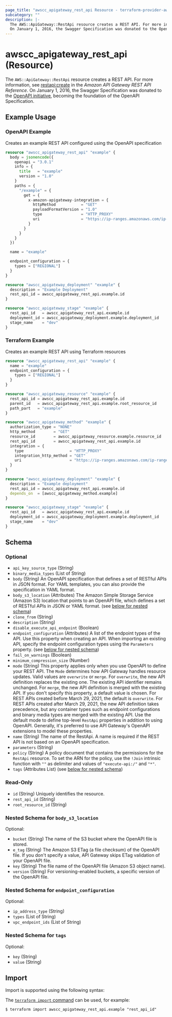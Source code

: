 ```yaml
---
page_title: "awscc_apigateway_rest_api Resource - terraform-provider-awscc"
subcategory: ""
description: |-
  The AWS::ApiGateway::RestApi resource creates a REST API. For more information, see restapi:create https://docs.aws.amazon.com/apigateway/latest/api/API_CreateRestApi.html in the Amazon API Gateway REST API Reference.
  On January 1, 2016, the Swagger Specification was donated to the OpenAPI initiative https://docs.aws.amazon.com/https://www.openapis.org/, becoming the foundation of the OpenAPI Specification.
---
```


# awscc_apigateway_rest_api (Resource)

The ``AWS::ApiGateway::RestApi`` resource creates a REST API. For more information, see [restapi:create](https://docs.aws.amazon.com/apigateway/latest/api/API_CreateRestApi.html) in the *Amazon API Gateway REST API Reference*.
 On January 1, 2016, the Swagger Specification was donated to the [OpenAPI initiative](https://docs.aws.amazon.com/https://www.openapis.org/), becoming the foundation of the OpenAPI Specification.

## Example Usage

### OpenAPI Example
Creates an example REST API configured using the OpenAPI specification
```terraform
resource "awscc_apigateway_rest_api" "example" {
  body = jsonencode({
    openapi = "3.0.1"
    info = {
      title   = "example"
      version = "1.0"
    }
    paths = {
      "/example" = {
        get = {
          x-amazon-apigateway-integration = {
            httpMethod           = "GET"
            payloadFormatVersion = "1.0"
            type                 = "HTTP_PROXY"
            uri                  = "https://ip-ranges.amazonaws.com/ip-ranges.json"
          }
        }
      }
    }
  })

  name = "example"

  endpoint_configuration = {
    types = ["REGIONAL"]
  }
}

resource "awscc_apigateway_deployment" "example" {
  description = "Example Deployment"
  rest_api_id = awscc_apigateway_rest_api.example.id
}

resource "awscc_apigateway_stage" "example" {
  rest_api_id   = awscc_apigateway_rest_api.example.id
  deployment_id = awscc_apigateway_deployment.example.deployment_id
  stage_name    = "dev"
}
```

### Terraform Example
Creates an example REST API using Terraform resources
```terraform
resource "awscc_apigateway_rest_api" "example" {
  name = "example"
  endpoint_configuration = {
    types = ["REGIONAL"]
  }
}

resource "awscc_apigateway_resource" "example" {
  rest_api_id = awscc_apigateway_rest_api.example.id
  parent_id   = awscc_apigateway_rest_api.example.root_resource_id
  path_part   = "example"
}

resource "awscc_apigateway_method" "example" {
  authorization_type = "NONE"
  http_method        = "GET"
  resource_id        = awscc_apigateway_resource.example.resource_id
  rest_api_id        = awscc_apigateway_rest_api.example.id
  integration = {
    type                    = "HTTP_PROXY"
    integration_http_method = "GET"
    uri                     = "https://ip-ranges.amazonaws.com/ip-ranges.json"
  }
}

resource "awscc_apigateway_deployment" "example" {
  description = "Example deployment"
  rest_api_id = awscc_apigateway_rest_api.example.id
  depends_on  = [awscc_apigateway_method.example]
}

resource "awscc_apigateway_stage" "example" {
  rest_api_id   = awscc_apigateway_rest_api.example.id
  deployment_id = awscc_apigateway_deployment.example.deployment_id
  stage_name    = "dev"
}
```

<!-- schema generated by tfplugindocs -->
## Schema

### Optional

- `api_key_source_type` (String)
- `binary_media_types` (List of String)
- `body` (String) An OpenAPI specification that defines a set of RESTful APIs in JSON format. For YAML templates, you can also provide the specification in YAML format.
- `body_s3_location` (Attributes) The Amazon Simple Storage Service (Amazon S3) location that points to an OpenAPI file, which defines a set of RESTful APIs in JSON or YAML format. (see [below for nested schema](#nestedatt--body_s3_location))
- `clone_from` (String)
- `description` (String)
- `disable_execute_api_endpoint` (Boolean)
- `endpoint_configuration` (Attributes) A list of the endpoint types of the API. Use this property when creating an API. When importing an existing API, specify the endpoint configuration types using the ``Parameters`` property. (see [below for nested schema](#nestedatt--endpoint_configuration))
- `fail_on_warnings` (Boolean)
- `minimum_compression_size` (Number)
- `mode` (String) This property applies only when you use OpenAPI to define your REST API. The ``Mode`` determines how API Gateway handles resource updates.
 Valid values are ``overwrite`` or ``merge``. 
 For ``overwrite``, the new API definition replaces the existing one. The existing API identifier remains unchanged.
  For ``merge``, the new API definition is merged with the existing API.
 If you don't specify this property, a default value is chosen. For REST APIs created before March 29, 2021, the default is ``overwrite``. For REST APIs created after March 29, 2021, the new API definition takes precedence, but any container types such as endpoint configurations and binary media types are merged with the existing API. 
 Use the default mode to define top-level ``RestApi`` properties in addition to using OpenAPI. Generally, it's preferred to use API Gateway's OpenAPI extensions to model these properties.
- `name` (String) The name of the RestApi. A name is required if the REST API is not based on an OpenAPI specification.
- `parameters` (String)
- `policy` (String) A policy document that contains the permissions for the ``RestApi`` resource. To set the ARN for the policy, use the ``!Join`` intrinsic function with ``""`` as delimiter and values of ``"execute-api:/"`` and ``"*"``.
- `tags` (Attributes List) (see [below for nested schema](#nestedatt--tags))

### Read-Only

- `id` (String) Uniquely identifies the resource.
- `rest_api_id` (String)
- `root_resource_id` (String)

<a id="nestedatt--body_s3_location"></a>
### Nested Schema for `body_s3_location`

Optional:

- `bucket` (String) The name of the S3 bucket where the OpenAPI file is stored.
- `e_tag` (String) The Amazon S3 ETag (a file checksum) of the OpenAPI file. If you don't specify a value, API Gateway skips ETag validation of your OpenAPI file.
- `key` (String) The file name of the OpenAPI file (Amazon S3 object name).
- `version` (String) For versioning-enabled buckets, a specific version of the OpenAPI file.


<a id="nestedatt--endpoint_configuration"></a>
### Nested Schema for `endpoint_configuration`

Optional:

- `ip_address_type` (String)
- `types` (List of String)
- `vpc_endpoint_ids` (List of String)


<a id="nestedatt--tags"></a>
### Nested Schema for `tags`

Optional:

- `key` (String)
- `value` (String)

## Import

Import is supported using the following syntax:

The [`terraform import` command](https://developer.hashicorp.com/terraform/cli/commands/import) can be used, for example:

```shell
$ terraform import awscc_apigateway_rest_api.example "rest_api_id"
```
